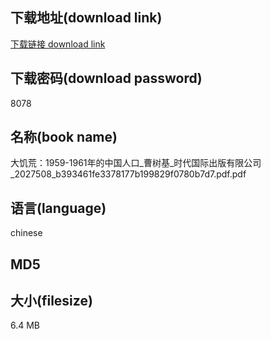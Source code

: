 ## 下载地址(download link)
[下载链接 download link](https://tutu365.netlify.app/?s=%E5%A4%A7%E9%A5%A5%E8%8D%92%EF%BC%9A1959-1961%E5%B9%B4%E7%9A%84%E4%B8%AD%E5%9B%BD%E4%BA%BA%E5%8F%A3_%E6%9B%B9%E6%A0%91%E5%9F%BA_%E6%97%B6%E4%BB%A3%E5%9B%BD%E9%99%85%E5%87%BA%E7%89%88%E6%9C%89%E9%99%90%E5%85%AC%E5%8F%B8_2027508_b393461fe3378177b199829f0780b7d7.pdf)

## 下载密码(download password)
8078

## 名称(book name)
大饥荒：1959-1961年的中国人口_曹树基_时代国际出版有限公司_2027508_b393461fe3378177b199829f0780b7d7.pdf.pdf

## 语言(language)
chinese

## MD5


## 大小(filesize)
6.4 MB
